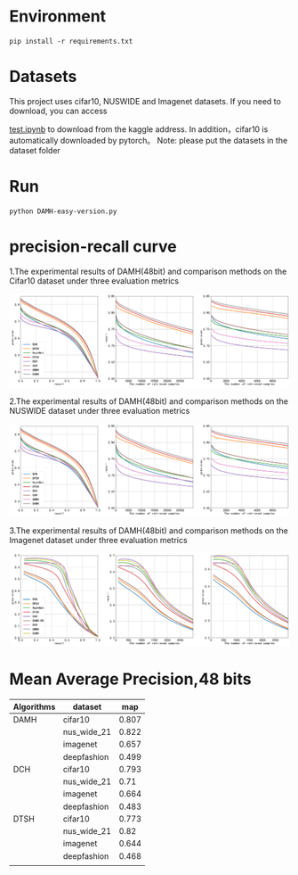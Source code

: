 # Environment

```
pip install -r requirements.txt
```



# Datasets

This project uses cifar10, NUSWIDE and Imagenet datasets. If you need to download, you can access  

[test.ipynb](https://github.com/q878787/DAMH/blob/main/test.ipynb)  to download from the kaggle address. In addition，cifar10 is automatically downloaded by pytorch。
Note: please put the datasets in the dataset folder



# Run

```
python DAMH-easy-version.py
```



# precision-recall curve

1.The experimental results of DAMH(48bit) and comparison methods on the Cifar10 dataset under three evaluation metrics

![cifar](https://raw.githubusercontent.com/q878787/images/main/markdownImg/202207312158496.png)

2.The experimental results of DAMH(48bit) and comparison methods on the NUSWIDE dataset under three evaluation metrics

![nuswide](https://raw.githubusercontent.com/q878787/images/main/markdownImg/202207312159256.png)

3.The experimental results of DAMH(48bit) and comparison methods on the Imagenet dataset under three evaluation metrics

![imagenet](https://raw.githubusercontent.com/q878787/images/main/markdownImg/202207312159543.png)



# Mean Average Precision,48 bits

| Algorithms | dataset     | map   |
| ---------- | ----------- | ----- |
| DAMH       | cifar10     | 0.807 |
|            | nus_wide_21 | 0.822 |
|            | imagenet    | 0.657 |
|            | deepfashion | 0.499 |
| DCH        | cifar10     | 0.793 |
|            | nus_wide_21 | 0.71  |
|            | imagenet    | 0.664 |
|            | deepfashion | 0.483 |
| DTSH       | cifar10     | 0.773 |
|            | nus_wide_21 | 0.82  |
|            | imagenet    | 0.644 |
|            | deepfashion | 0.468 |
|            |             |       |
